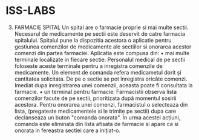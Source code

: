 # ISS-LABS

3. FARMACIE SPITAL 
Un spital are o farmacie proprie si mai multe sectii. Necesarul de medicamente pe sectii este deservit 
de catre farmacia spitalului. Spitalul pune la dispozitia acestora o aplicatie pentru gestiunea 
comenzilor de medicamente ale sectiilor si onorarea acestor comenzi din partea farmaciei. Aplicatia 
este compusa din: 
• mai multe terminale localizate in fiecare sectie: Personalul medical de pe sectii foloseste 
aceste terminale pentru a inregistra comenzile de medicamente. Un element de comanda 
refera medicametul dorit și cantitatea solicitata. De pe o sectie se pot înregistra oricâte 
comenzi. Imediat dupa inregistrarea unei comenzii, aceasta poate fi consultata la farmacie. 
• un terminal pentru farmacie: Farmacistii observa lista comenzilor facute de pe sectii, 
prioritizata după momentul sosirii acestora. Pentru onorarea unei comenzi, farmacistul o 
selecteaza din lista, (pregateste medicamentele si le trimite pe sectii) dupa care declanseaza 
un buton "comanda onorata". În urma acestei acțiuni, comanda este eliminata din lista afisata 
de farmacie si apare ca si onorata in fereastra sectiei care a inițiat-o.
